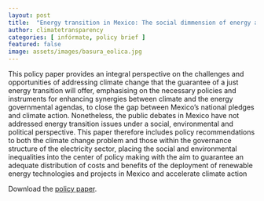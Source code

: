 ```yaml
---
layout: post
title:  "Energy transition in Mexico: The social dimmension of energy and the politics of climate change"
author: climatetransparency
categories: [ infórmate, policy brief ]
featured: false
image: assets/images/basura_eolica.jpg
---
```


This policy paper provides an integral perspective on the challenges and opportunities of addressing climate change that the guarantee of a just energy transition will offer, emphasising on the necessary policies and instruments for enhancing synergies between climate and the energy governmental agendas, to close the gap between Mexico’s national pledges and climate action. Nonetheless, the public debates in Mexico have not addressed energy transition issues under a social, environmental and political perspective. This paper therefore includes policy recommendations to both the climate change problem and those within the governance structure of the electricity sector, placing the social and environmental inequalities into the center of policy making with the aim to guarantee an adequate distribution of costs and benefits of the deployment of renewable energy technologies and projects in Mexico and accelerate climate action

Download the [policy paper][jekyll-docs].

[jekyll-docs]: https://www.climate-transparency.org/wp-content/uploads/2019/06/Energy-Transition-in-Mexico-%E2%80%93-Social-dimension-of-energy-and-the-politics-of-climate-change.pdf
